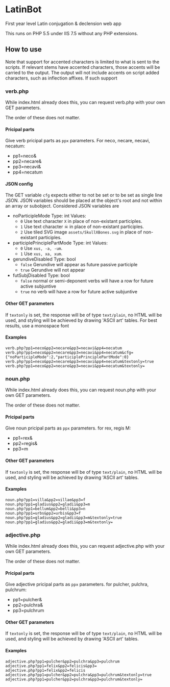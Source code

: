 # LatinBot
First year level Latin conjugation & declension web app

This runs on PHP 5.5 under IIS 7.5 without any PHP extensions.

## How to use
Note that support for accented characters is limited to what is sent to the scripts.
If relevant stems have accented characters, those accents will be carried to the output.
The output will not include accents on script added characters, such as inflection affixes.
If such support

### verb.php
While index.html already does this, you can request verb.php with your own GET parameters.

The order of these does not matter.

#### Pricipal parts
Give verb pricipal parts as `ppx` parameters.
For neco, necare, necavi, necatum:
* pp1=neco&
* pp2=necare&
* pp3=necavi&
* pp4=necatum

#### JSON config
The GET variable `cfg` expects either to not be set or to be set as single line JSON.
JSON variables should be placed at the object's root and not within an array or subobject.
Considered JSON variables are
* noParticipleMode
  Type: int
  Values:
    * `0` Use text character `X` in place of non-existant participles.
    * `1` Use text character &#x2620; in place of non-existant participles.
    * `2` Use tiled SVG image `assets/SkullXBones.svg` in place of non-existant participles.
* participlePrinciplePartMode
	Type: int
	Values:
	* `0` Use `xus, -a, -um`.
	* `1` Use `xus, xa, xum`.
* gerundiveDisabled
	Type: bool
	* `false` Gerundive will appear as future passive participle
	* `true` Gerundive will not appear
* futSubjDisabled
	Type: bool
	* `false` normal or semi-deponent verbs will have a row for future active subjuntive
	* `true` no verb will have a row for future active subjuntive

#### Other GET parameters
If `textonly` is set, the response will be of type `text/plain`, no HTML will be used, and styling will be achieved by drawing 'ASCII art' tables.
For best results, use a monospace font

#### Examples
```
verb.php?pp1=neco&pp2=necare&pp3=necavi&pp4=necatum
verb.php?pp1=neco&pp2=necare&pp3=necavi&pp4=necatum&cfg={"noParticipleMode":2,"participlePrinciplePartMode":0}
verb.php?pp1=neco&pp2=necare&pp3=necavi&pp4=necatum&textonly=true
verb.php?pp1=neco&pp2=necare&pp3=necavi&pp4=necatum&textonly=
```

### noun.php
While index.html already does this, you can request noun.php with your own GET parameters.

The order of these does not matter.

#### Pricipal parts
Give noun pricipal parts as `ppx` parameters.
for rex, regis M:
* pp1=rex&
* pp2=regis&
* pp3=m

#### Other GET parameters
If `textonly` is set, the response will be of type `text/plain`, no HTML will be used, and styling will be achieved by drawing 'ASCII art' tables.

#### Examples
```
noun.php?pp1=villa&pp2=villae&pp3=f
noun.php?pp1=gladius&pp2=gladii&pp3=m
noun.php?pp1=bellum&pp2=belli&pp3=n
noun.php?pp1=urbs&pp2=urbis&pp3=f
noun.php?pp1=gladius&pp2=gladii&pp3=m&textonly=true
noun.php?pp1=gladius&pp2=gladii&pp3=m&textonly=
```

### adjective.php
While index.html already does this, you can request adjective.php with your own GET parameters.

The order of these does not matter.

#### Pricipal parts
Give adjective pricipal parts as `ppx` parameters.
for pulcher, pulchra, pulchrum:
* pp1=pulcher&
* pp2=pulchra&
* pp3=pulchrum

#### Other GET parameters
If `textonly` is set, the response will be of type `text/plain`, no HTML will be used, and styling will be achieved by drawing 'ASCII art' tables.

#### Examples
```
adjective.php?pp1=pulcher&pp2=pulchra&pp3=pulchrum
adjective.php?pp1=felix&pp2=felicis&pp3=
adjective.php?pp1=felix&pp2=felicis
adjective.php?pp1=pulcher&pp2=pulchra&pp3=pulchrum&textonly=true
adjective.php?pp1=pulcher&pp2=pulchra&pp3=pulchrum&textonly=
```
